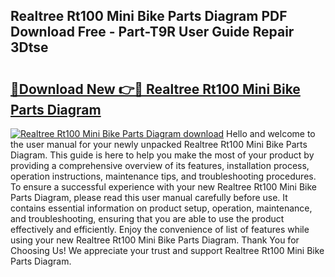 ## Realtree Rt100 Mini Bike Parts Diagram PDF Download Free - Part-T9R User Guide Repair 3Dtse

# <h2><a href="http://dfrdzt.blite.top/?on=Realtree+Rt100+Mini+Bike+Parts+Diagram">🔗Download New 👉🔴 Realtree Rt100 Mini Bike Parts Diagram</a></h2>

[![Realtree Rt100 Mini Bike Parts Diagram download](https://i.imgur.com/lujVjoI.png)](http://dfrdzt.blite.top/?on=Realtree+Rt100+Mini+Bike+Parts+Diagram)
Hello and welcome to the user manual for your newly unpacked Realtree Rt100 Mini Bike Parts Diagram. This guide is here to help you make the most of your product by providing a comprehensive overview of its features, installation process, operation instructions, maintenance tips, and troubleshooting procedures. To ensure a successful experience with your new Realtree Rt100 Mini Bike Parts Diagram, please read this user manual carefully before use. It contains essential information on product setup, operation, maintenance, and troubleshooting, ensuring that you are able to use the product effectively and efficiently. Enjoy the convenience of list of features while using your new Realtree Rt100 Mini Bike Parts Diagram. Thank You for Choosing Us! We appreciate your trust and support Realtree Rt100 Mini Bike Parts Diagram.
